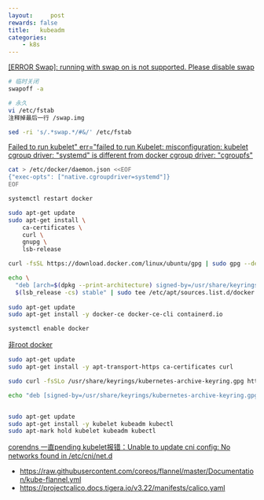```yaml
---
layout:     post
rewards: false
title:   kubeadm
categories:
    - k8s
---
```




[[ERROR Swap]: running with swap on is not supported. Please disable swap](https://github.com/kubernetes/kubeadm/issues/610) 

```sh
# 临时关闭
swapoff -a

# 永久
vi /etc/fstab
注释掉最后一行 /swap.img

sed -ri 's/.*swap.*/#&/' /etc/fstab

```



[Failed to run kubelet" err="failed to run Kubelet: misconfiguration: kubelet cgroup driver: "systemd" is different from docker 
cgroup driver: "cgroupfs"](https://blog.csdn.net/skyroach/article/details/118325866)

```sh
cat > /etc/docker/daemon.json <<EOF
{"exec-opts": ["native.cgroupdriver=systemd"]}
EOF

systemctl restart docker
```





```sh
sudo apt-get update
sudo apt-get install \
    ca-certificates \
    curl \
    gnupg \
    lsb-release

curl -fsSL https://download.docker.com/linux/ubuntu/gpg | sudo gpg --dearmor -o /usr/share/keyrings/docker-archive-keyring.gpg

echo \
  "deb [arch=$(dpkg --print-architecture) signed-by=/usr/share/keyrings/docker-archive-keyring.gpg] https://download.docker.com/linux/ubuntu \
  $(lsb_release -cs) stable" | sudo tee /etc/apt/sources.list.d/docker.list > /dev/null
  
sudo apt-get update
sudo apt-get install -y docker-ce docker-ce-cli containerd.io

systemctl enable docker
```

[非root docker](https://docs.docker.com/engine/install/linux-postinstall/)







```sh
sudo apt-get update
sudo apt-get install -y apt-transport-https ca-certificates curl

sudo curl -fsSLo /usr/share/keyrings/kubernetes-archive-keyring.gpg https://packages.cloud.google.com/apt/doc/apt-key.gpg

echo "deb [signed-by=/usr/share/keyrings/kubernetes-archive-keyring.gpg] https://apt.kubernetes.io/ kubernetes-xenial main" | sudo tee /etc/apt/sources.list.d/kubernetes.list


sudo apt-get update
sudo apt-get install -y kubelet kubeadm kubectl
sudo apt-mark hold kubelet kubeadm kubectl
```



[corendns 一直pending kubelet报错：Unable to update cni config: No networks found in /etc/cni/net.d](https://kubernetes.io/zh/docs/setup/production-environment/tools/kubeadm/troubleshooting-kubeadm/#coredns-%E5%81%9C%E6%BB%9E%E5%9C%A8-pending-%E7%8A%B6%E6%80%81)

- https://raw.githubusercontent.com/coreos/flannel/master/Documentation/kube-flannel.yml
- https://projectcalico.docs.tigera.io/v3.22/manifests/calico.yaml



